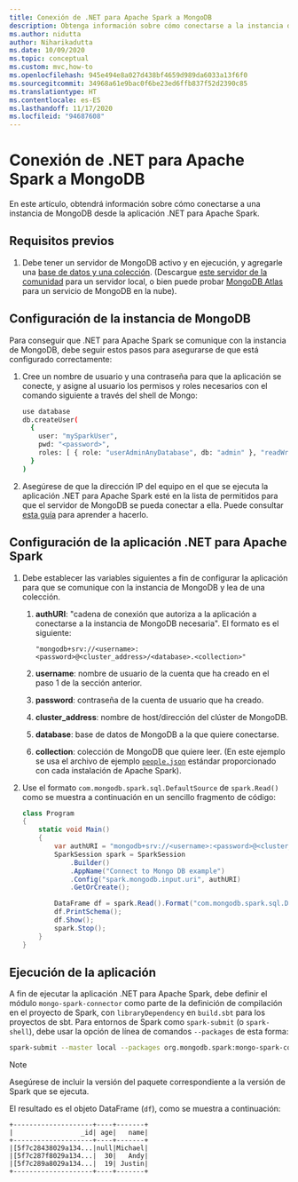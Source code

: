 ```yaml
---
title: Conexión de .NET para Apache Spark a MongoDB
description: Obtenga información sobre cómo conectarse a la instancia de MongoDB desde la aplicación .NET para Apache Spark.
ms.author: nidutta
author: Niharikadutta
ms.date: 10/09/2020
ms.topic: conceptual
ms.custom: mvc,how-to
ms.openlocfilehash: 945e494e8a027d438bf4659d989da6033a13f6f0
ms.sourcegitcommit: 34968a61e9bac0f6be23ed6ffb837f52d2390c85
ms.translationtype: HT
ms.contentlocale: es-ES
ms.lasthandoff: 11/17/2020
ms.locfileid: "94687608"
---
```

# <a name="connect-net-for-apache-spark-to-mongodb"></a>Conexión de .NET para Apache Spark a MongoDB

En este artículo, obtendrá información sobre cómo conectarse a una instancia de MongoDB desde la aplicación .NET para Apache Spark.

## <a name="prerequisites"></a>Requisitos previos

1. Debe tener un servidor de MongoDB activo y en ejecución, y agregarle una [base de datos y una colección](https://docs.mongodb.com/manual/core/databases-and-collections/). (Descargue [este servidor de la comunidad](https://www.mongodb.com/try/download/community) para un servidor local, o bien puede probar [MongoDB Atlas](https://www.mongodb.com/cloud/atlas) para un servicio de MongoDB en la nube).

## <a name="set-up-your-mongodb-instance"></a>Configuración de la instancia de MongoDB

Para conseguir que .NET para Apache Spark se comunique con la instancia de MongoDB, debe seguir estos pasos para asegurarse de que está configurado correctamente:

1. Cree un nombre de usuario y una contraseña para que la aplicación se conecte, y asigne al usuario los permisos y roles necesarios con el comando siguiente a través del shell de Mongo:

    ```bash
    use database
    db.createUser(
      {
        user: "mySparkUser",
        pwd: "<password>",
        roles: [ { role: "userAdminAnyDatabase", db: "admin" }, "readWriteAnyDatabase" ]
      }
    )
    ```

2. Asegúrese de que la dirección IP del equipo en el que se ejecuta la aplicación .NET para Apache Spark esté en la lista de permitidos para que el servidor de MongoDB se pueda conectar a ella. Puede consultar [esta guía](https://docs.atlas.mongodb.com/security/add-ip-address-to-list/) para aprender a hacerlo.

## <a name="configure-your-net-for-apache-spark-application"></a>Configuración de la aplicación .NET para Apache Spark

1. Debe establecer las variables siguientes a fin de configurar la aplicación para que se comunique con la instancia de MongoDB y lea de una colección.
    1. **authURI**: "cadena de conexión que autoriza a la aplicación a conectarse a la instancia de MongoDB necesaria". El formato es el siguiente:

        ```
        "mongodb+srv://<username>:<password>@<cluster_address>/<database>.<collection>"
        ```

    2. **username**: nombre de usuario de la cuenta que ha creado en el paso 1 de la sección anterior.
    3. **password**: contraseña de la cuenta de usuario que ha creado.
    4. **cluster_address**: nombre de host/dirección del clúster de MongoDB.
    5. **database**: base de datos de MongoDB a la que quiere conectarse.
    6. **collection**: colección de MongoDB que quiere leer. (En este ejemplo se usa el archivo de ejemplo [`people.json`](https://github.com/apache/spark/blob/master/examples/src/main/resources/people.json) estándar proporcionado con cada instalación de Apache Spark).

2. Use el formato `com.mongodb.spark.sql.DefaultSource` de `spark.Read()` como se muestra a continuación en un sencillo fragmento de código:

    ```csharp
    class Program
    {
        static void Main()
        {
            var authURI = "mongodb+srv://<username>:<password>@<cluster_address>/<database>.<collection>?retryWrites=true&w=majority";
            SparkSession spark = SparkSession
                .Builder()
                .AppName("Connect to Mongo DB example")
                .Config("spark.mongodb.input.uri", authURI)
                .GetOrCreate();

            DataFrame df = spark.Read().Format("com.mongodb.spark.sql.DefaultSource").Load();
            df.PrintSchema();
            df.Show();
            spark.Stop();
        }
    }
    ```

## <a name="run-your-application"></a>Ejecución de la aplicación

A fin de ejecutar la aplicación .NET para Apache Spark, debe definir el módulo `mongo-spark-connector` como parte de la definición de compilación en el proyecto de Spark, con `libraryDependency` en `build.sbt` para los proyectos de sbt. Para entornos de Spark como `spark-submit` (o `spark-shell`), debe usar la opción de línea de comandos `--packages` de esta forma:

```bash
spark-submit --master local --packages org.mongodb.spark:mongo-spark-connector_2.12:3.0.0 --class org.apache.spark.deploy.dotnet.DotnetRunner microsoft-spark-<spark_majorversion-spark_minorversion>_<scala_majorversion.scala_minorversion>-<spark_dotnet_version>.jar yourApp.exe
```

> [!NOTE]
> Asegúrese de incluir la versión del paquete correspondiente a la versión de Spark que se ejecuta.

El resultado es el objeto DataFrame (`df`), como se muestra a continuación:

```text
+--------------------+----+-------+
|                 _id| age|   name|
+--------------------+----+-------+
|[5f7c28438029a134...|null|Michael|
|[5f7c287f8029a134...|  30|   Andy|
|[5f7c289a8029a134...|  19| Justin|
+--------------------+----+-------+
```
